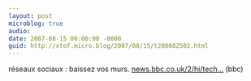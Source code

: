 ```yaml
---
layout: post
microblog: true
audio: 
date: 2007-08-15 00:00:00 -0000
guid: http://xtof.micro.blog/2007/08/15/t208082502.html
---
```

réseaux sociaux : baissez vos murs. [news.bbc.co.uk/2/hi/tech...](http://news.bbc.co.uk/2/hi/technology/6944653.stm) (bbc)
